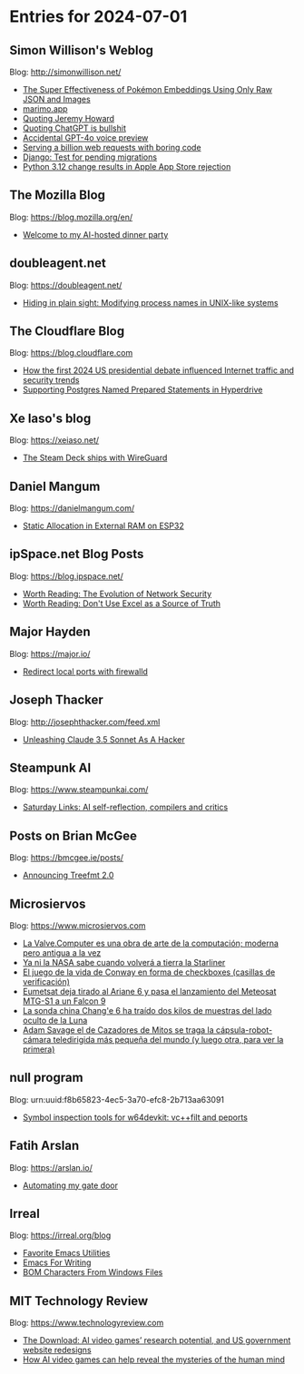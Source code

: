 # Entries for 2024-07-01
## Simon Willison's Weblog 
Blog: http://simonwillison.net/ 

- [The Super Effectiveness of Pokémon Embeddings Using Only Raw JSON and Images](https://simonwillison.net/2024/Jun/30/pokemon-embeddings/#atom-everything)
- [marimo.app](https://simonwillison.net/2024/Jun/29/marimo-app/#atom-everything)
- [Quoting Jeremy Howard](https://simonwillison.net/2024/Jun/29/jeremy-howard/#atom-everything)
- [Quoting ChatGPT is bullshit](https://simonwillison.net/2024/Jun/29/chatgpt-is-bullshit/#atom-everything)
- [Accidental GPT-4o voice preview](https://simonwillison.net/2024/Jun/28/accidental-gpt-4o-voice-preview/#atom-everything)
- [Serving a billion web requests with boring code](https://simonwillison.net/2024/Jun/28/boring-code/#atom-everything)
- [Django: Test for pending migrations](https://simonwillison.net/2024/Jun/28/django-test-for-pending-migrations/#atom-everything)
- [Python 3.12 change results in Apple App Store rejection](https://simonwillison.net/2024/Jun/27/python-312-app-store-rejection/#atom-everything)
## The Mozilla Blog 
Blog: https://blog.mozilla.org/en/ 

- [Welcome to my AI-hosted dinner party](https://blog.mozilla.org/en/mozilla/ai/artificial-intelligence-dinner-party-mozilla-chatgpt-openai/)
## doubleagent.net 
Blog: https://doubleagent.net/ 

- [Hiding in plain sight: Modifying process names in UNIX-like systems](https://doubleagent.net/process-name-stomping/)
##  The Cloudflare Blog  
Blog: https://blog.cloudflare.com 

- [How the first 2024 US presidential debate influenced Internet traffic and security trends](https://blog.cloudflare.com/how-the-first-2024-us-presidential-debate-influenced-internet-traffic-and-security-trends)
- [Supporting Postgres Named Prepared Statements in Hyperdrive](https://blog.cloudflare.com/postgres-named-prepared-statements-supported-hyperdrive)
## Xe Iaso's blog 
Blog: https://xeiaso.net/ 

- [The Steam Deck ships with WireGuard](https://xeiaso.net/notes/2024/steam-deck-wireguard/)
## Daniel Mangum 
Blog: https://danielmangum.com/ 

- [Static Allocation in External RAM on ESP32](https://danielmangum.com/posts/static-alloc-external-ram-esp32/)
## ipSpace.net Blog Posts 
Blog: https://blog.ipspace.net/ 

- [Worth Reading: The Evolution of Network Security](https://blog.ipspace.net/2024/06/worth-reading-evolution-network-security.html?utm_source=atom_feed)
- [Worth Reading: Don't Use Excel as a Source of Truth](https://blog.ipspace.net/2024/06/worth-reading-excel-source-of-truth.html?utm_source=atom_feed)
## Major Hayden 
Blog: https://major.io/ 

- [Redirect local ports with firewalld](https://major.io/p/firewalld-port-redirection/)
## Joseph Thacker 
Blog: http://josephthacker.com/feed.xml 

- [Unleashing Claude 3.5 Sonnet As A Hacker](http://josephthacker.com/ai/2024/06/29/unleashing-claude-35-sonnet.html)
## Steampunk AI 
Blog: https://www.steampunkai.com/ 

- [Saturday Links: AI self-reflection, compilers and critics](https://www.steampunkai.com/saturday-links-9/)
## Posts on Brian McGee 
Blog: https://bmcgee.ie/posts/ 

- [Announcing Treefmt 2.0](https://bmcgee.ie/posts/2024/06/announcing-treefmt-2.0/)
## Microsiervos 
Blog: https://www.microsiervos.com 

- [La Valve.Computer es una obra de arte de la computación; moderna pero antigua a la vez](https://www.microsiervos.com/archivo/tecnologia/valve-computer-obra-arte-computacion-moderna-antigua.html)
- [Ya ni la NASA sabe cuando volverá a tierra la Starliner](https://www.microsiervos.com/archivo/espacio/ni-nasa-sabe-cuando-volvera-starliner.html)
- [El juego de la vida de Conway en forma de checkboxes (casillas de verificación)](https://www.microsiervos.com/archivo/juegos-y-diversion/el-juego-de-la-vida-conway-en-forma-de-checkboxes-casillas-de-verificacion.html)
- [Eumetsat deja tirado al Ariane 6 y pasa el lanzamiento del Meteosat MTG-S1 a un Falcon 9](https://www.microsiervos.com/archivo/espacio/aumetsat-cambia-ariane-6-falcon-9-meteosat-mtg-s1.html)
- [La sonda china Chang'e 6 ha traído dos kilos de muestras del lado oculto de la Luna](https://www.microsiervos.com/archivo/ciencia/change-6-dos-kilos-muestras-lado-oculto-luna.html)
- [Adam Savage el de Cazadores de Mitos se traga la cápsula-robot-cámara teledirigida más pequeña del mundo (y luego otra, para ver la primera)](https://www.microsiervos.com/archivo/tecnologia/adam-savage-cazadores-mitos-traga-la-capsula-robot-camara-teledirigida-mas-pequena.html)
## null program 
Blog: urn:uuid:f8b65823-4ec5-3a70-efc8-2b713aa63091 

- [Symbol inspection tools for w64devkit: vc++filt and peports](https://nullprogram.com/blog/2024/06/30/)
## Fatih Arslan 
Blog: https://arslan.io/ 

- [Automating my gate door](https://arslan.io/2024/06/30/automating-my-gate-door-with-zigbee-relay/)
## Irreal 
Blog: https://irreal.org/blog 

- [Favorite Emacs Utilities](https://irreal.org/blog/?p=12276)
- [Emacs For Writing](https://irreal.org/blog/?p=12274)
- [BOM Characters From Windows Files](https://irreal.org/blog/?p=12272)
## MIT Technology Review 
Blog: https://www.technologyreview.com 

- [The Download: AI video games’ research potential, and US government website redesigns](https://www.technologyreview.com/2024/06/28/1094421/the-download-ai-games-research-and-us-government-websites/)
- [How AI video games can help reveal the mysteries of the human mind](https://www.technologyreview.com/2024/06/28/1094417/how-ai-video-games-can-help-reveal-the-mysteries-of-the-human-mind/)